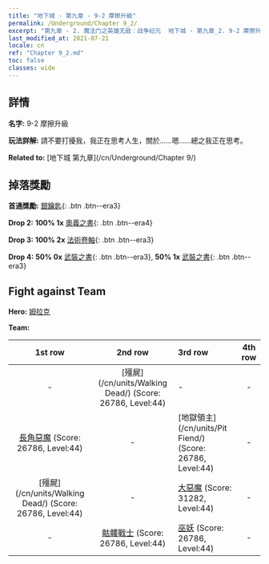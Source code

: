 ```yaml
---
title: "地下城 - 第九章 - 9-2 摩擦升級"
permalink: /Underground/Chapter 9_2/
excerpt: "第九章 - 2. 魔法门之英雄无敌：战争纪元  地下城 - 第九章_2. 9-2 摩擦升級"
last_modified_at: 2021-07-21
locale: cn
ref: "Chapter 9_2.md"
toc: false
classes: wide
---
```


## 詳情

 **名字:** 9-2 摩擦升級

 **玩法詳解:**       請不要打擾我，我正在思考人生，關於……嗯……總之我正在思考。

 **Related to:** [地下城 第九章](/cn/Underground/Chapter 9/)

## 掉落獎勵

 **首通獎勵:** [銀鑰匙](/cn/Items/con_693/){: .btn .btn--era3}

 **Drop 2:** **100% 1x** [奧義之書](/cn/Items/mat_39/){: .btn .btn--era4}

 **Drop 3:** **100% 2x** [法術卷軸](/cn/Items/con_694/){: .btn .btn--era3}

 **Drop 4:** **50% 0x** [武裝之書](/cn/Items/mat_32/){: .btn .btn--era3}, **50% 1x** [武裝之書](/cn/Items/mat_32/){: .btn .btn--era3}


## Fight against Team
 **Hero:** [姆拉克](/cn/heroes/Mullich/)

 **Team:**


  | 1st row | 2nd row | 3rd row | 4th row |
  |:----:|:----:|:----|:----:|
  | - | [殭屍](/cn/units/Walking Dead/) (Score: 26786, Level:44)  | - | - |
  | [長角惡魔](/cn/units/Demon/) (Score: 26786, Level:44)  | - | [地獄領主](/cn/units/Pit Fiend/) (Score: 26786, Level:44)  | - |
  | [殭屍](/cn/units/Walking Dead/) (Score: 26786, Level:44)  | - | [大惡魔](/cn/units/Devil/) (Score: 31282, Level:44)  | - |
  | - | [骷髏戰士](/cn/units/Skeleton/) (Score: 26786, Level:44)  | [巫妖](/cn/units/Lich/) (Score: 26786, Level:44)  | - |


